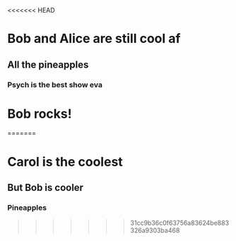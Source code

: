 <<<<<<< HEAD
# Bob and Alice are still cool af
## All the pineapples
### Psych is the best show eva
# Bob rocks!
=======
# Carol is the coolest
## But Bob is cooler
### Pineapples
>>>>>>> 31cc9b36c0f63756a83624be883326a9303ba468
